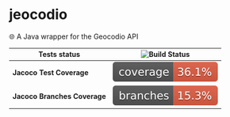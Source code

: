 # jeocodio

🌐 A Java wrapper for the Geocodio API

| __Tests status__             | ![Build Status](https://github.com/deansg/jeocodio/actions/workflows/test.yml/badge.svg) |
|------------------------------|------------------------------------------------------------------------------------------|
| __Jacoco Test Coverage__     | ![Coverage](.github/badges/jacoco.svg)                                                   |
| __Jacoco Branches Coverage__ | ![Branches](.github/badges/branches.svg)                                                 |